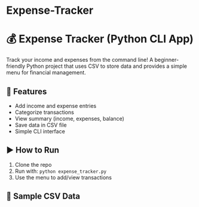 # Expense-Tracker
# 💰 Expense Tracker (Python CLI App)

Track your income and expenses from the command line! A beginner-friendly Python project that uses CSV to store data and provides a simple menu for financial management.

## 📌 Features
- Add income and expense entries
- Categorize transactions
- View summary (income, expenses, balance)
- Save data in CSV file
- Simple CLI interface

## ▶️ How to Run
1. Clone the repo
2. Run with: `python expense_tracker.py`
3. Use the menu to add/view transactions

## 📄 Sample CSV Data
